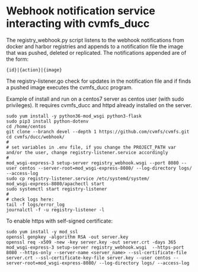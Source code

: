 # Webhook notification service interacting with cvmfs_ducc
The registry_webhook.py script listens to the webhook notifications from docker and harbor registries and appends to a notification file the image that was pushed, deleted or replicated. 
The notifications appended are of the form:
```
{id}|{action}|{image}
```
The registry-listener.go check for updates in the notification file and if finds a pushed image executes the cvmfs_ducc program.

Example of install and run on a centos7 server as centos user (with sudo privileges). It requires cvmfs_ducc and httpd already installed on the server.
```
sudo yum install -y python36-mod_wsgi python3-flask
sudo pip3 install python-dotenv
cd /home/centos
git clone --branch devel --depth 1 https://github.com/cvmfs/cvmfs.git
cd cvmfs/ducc/webhook/
#
# set variables in .env file, if you change the PROJECT_PATH var and/or the user, change registry-listener.service accordingly
#
mod_wsgi-express-3 setup-server registry_webhook.wsgi --port 8080 --user centos --server-root=mod_wsgi-express-8080/ --log-directory logs/ --access-log
sudo cp registry-listener.service /etc/systemd/system/
mod_wsgi-express-8080/apachectl start
sudo systemctl start registry-listener
#
# check logs here:
tail -f logs/error_log
journalctl -f -u registry-listener -l
```
To enable https with self-signed certificate:
```
sudo yum install -y mod_ssl
openssl genpkey -algorithm RSA -out server.key
openssl req -x509 -new -key server.key -out server.crt -days 365
mod_wsgi-express-3 setup-server registry_webhook.wsgi  --https-port 8080 --https-only --server-name <server_name> --ssl-certificate-file server.crt --ssl-certificate-key-file server.key --user centos --server-root=mod_wsgi-express-8080/ --log-directory logs/ --access-log
```
